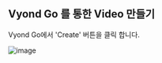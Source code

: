 ## Vyond Go 를 통한 Video 만들기
Vyond Go에서 'Create' 버튼을 클릭 합니다.

![image](https://github.com/lormadus/chatgpt-handson/assets/14273433/562d0a00-9d0a-4f2a-9843-3fe7f99f1a34)
